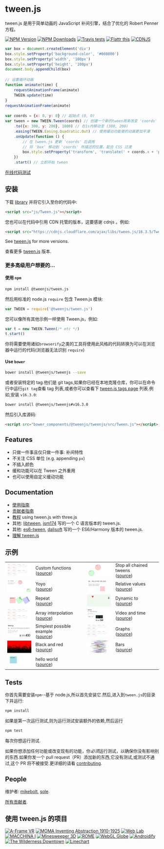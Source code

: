 # tween.js

tween.js 是用于简单动画的 JavaScript 补间引擎，结合了优化的 Robert Penner 方程。

[![NPM Version][npm-image]][npm-url]
[![NPM Downloads][downloads-image]][downloads-url]
[![Travis tests][travis-image]][travis-url]
[![Flattr this][flattr-image]][flattr-url]
[![CDNJS][cdnjs-image]][cdnjs-url]

```javascript
var box = document.createElement('div')
box.style.setProperty('background-color', '#008800')
box.style.setProperty('width', '100px')
box.style.setProperty('height', '100px')
document.body.appendChild(box)

// 设置循环动画
function animate(time) {
	requestAnimationFrame(animate)
	TWEEN.update(time)
}
requestAnimationFrame(animate)

var coords = {x: 0, y: 0} // 起始点 (0, 0)
var tween = new TWEEN.Tween(coords) // 创建一个新的tween用来改变 'coords'
	.to({x: 300, y: 200}, 1000) // 在1s内移动至 (300, 200)
	.easing(TWEEN.Easing.Quadratic.Out) // 使用缓动功能使的动画更加平滑
	.onUpdate(function () {
		// 在 tween.js 更新 'coords' 后调用
		// 将 'box' 移动到 'coords' 所描述的位置，配合 CSS 过渡
		box.style.setProperty('transform', 'translate(' + coords.x + 'px, ' + coords.y + 'px)')
	})
	.start() // 立即开始 tween
```

[在线代码测试](https://codepen.io/mikebolt/pen/zzzvZg)

## 安装

下载 [library](https://raw.githubusercontent.com/tweenjs/tween.js/master/src/Tween.js) 并将它引入至你的代码中:

```html
<script src="js/Tween.js"></script>
```

您也可以在代码中引用 CDN 托管的版本，这要感谢 cdnjs 。例如:

```html
<script src="https://cdnjs.cloudflare.com/ajax/libs/tween.js/16.3.5/Tween.min.js"></script>
```

See [tween.js](https://cdnjs.com/libraries/tween.js/) for more versions.

查看更多 [tween.js](https://cdnjs.com/libraries/tween.js/) 版本.

### 更多高级用户想要的...

#### 使用 `npm`

```bash
npm install @tweenjs/tween.js
```

然后用标准的 node.js `require` 包含 Tween.js 模块:

```javascript
var TWEEN = require('@tweenjs/tween.js')
```

您可以像所有其他示例一样使用 Tween.js，例如:

```javascript
var t = new TWEEN.Tween(/* etc */)
t.start()
```

你将需要使用诸如`browserify`之类的工具将使用此风格的代码转换为可以在浏览器中运行的代码(浏览器无法识别 `require`)

#### Use `bower`

```bash
bower install @tweenjs/tweenjs --save
```

或者安装特定的 tag.他们是 git tags,如果你已经在本地克隆仓库，你可以在命令行中运行`git tag`查看 tag 列表,或者你可以查看下 [tween.js tags page](https://github.com/tweenjs/tween.js/tags) 列表.例如,安装 `v16.3.0`:

```bash
bower install @tweenjs/tweenjs#v16.3.0
```

然后引入库源码:

```html
<script src="bower_components/@tweenjs/tweenjs/src/Tween.js"></script>
```

## Features

- 只做一件事且仅只做一件事: 补间特性
- 不关注 CSS 单位 (e.g. appending `px`)
- 不插入颜色
- 缓和功能可以在 Tween 之外重用
- 也可以使用自定义缓动功能

## Documentation

- [使用指南](./docs/user_guide_zh-CN.md)
- [贡献者指南](./docs/contributor_guide_zh-CN.md)
- [教程](http://learningthreejs.com/blog/2011/08/17/tweenjs-for-smooth-animation/) using tween.js with three.js
- 其他: [libtween](https://github.com/jsm174/libtween), [jsm174](https://github.com/jsm174) 写的一个 C 语言版本的 tween.js.
- 其他: [es6-tween](https://github.com/tweenjs/es6-tween), [dalisoft](https://github.com/dalisoft) 写的一个 ES6/Harmony 版本的 tween.js.
- [理解 tween.js](https://mikebolt.me/article/understanding-tweenjs.html)

## 示例

<table>
	<tr>
		<td>
			<a href="http://tweenjs.github.io/tween.js/examples/12_graphs_custom_functions.html">
				<img src="./assets/examples/03_graphs.png" alt="Custom functions" />
			</a>
		</td>
		<td>
			Custom functions<br />
			(<a href="examples/12_graphs_custom_functions.html">source</a>)
		</td>
		<td>
			<a href="http://tweenjs.github.io/tween.js/examples/11_stop_all_chained_tweens.html">
				<img src="./assets/examples/11_stop_all_chained_tweens.png" alt="Stop all chained tweens" />
			</a>
		</td>
		<td>
			Stop all chained tweens<br />
			(<a href="examples/11_stop_all_chained_tweens.html">source</a>)
		</td>
	</tr>
	<tr>
		<td>
			<a href="http://tweenjs.github.io/tween.js/examples/10_yoyo.html">
				<img src="./assets/examples/10_yoyo.png" alt="Yoyo" />
			</a>
		</td>
		<td>
			Yoyo<br />
			(<a href="examples/10_yoyo.html">source</a>)
		</td>
		<td>
			<a href="http://tweenjs.github.io/tween.js/examples/09_relative_values.html">
				<img src="./assets/examples/09_relative.png" alt="Relative values" />
			</a>
		</td>
		<td>
			Relative values<br />
			(<a href="examples/09_relative_values.html">source</a>)
		</td>
	</tr>
	<tr>
		<td>
			<a href="http://tweenjs.github.io/tween.js/examples/08_repeat.html">
				<img src="./assets/examples/08_repeat.png" alt="Repeat" />
			</a>
		</td>
		<td>
			Repeat<br />
			(<a href="examples/08_repeat.html">source</a>)
		</td>
		<td>
			<a href="http://tweenjs.github.io/tween.js/examples/07_dynamic_to.html">
				<img src="./assets/examples/07_dynamic_to.png" alt="Dynamic to" />
			</a>
		</td>
		<td>
			Dynamic to<br />
			(<a href="examples/07_dynamic_to.html">source</a>)
		</td>
	</tr>
	<tr>
		<td>
			<a href="http://tweenjs.github.io/tween.js/examples/06_array_interpolation.html">
				<img src="./assets/examples/03_graphs.png" alt="Array interpolation" />
			</a>
		</td>
		<td>
			Array interpolation<br />
			(<a href="examples/06_array_interpolation.html">source</a>)
		</td>
		<td>
			<a href="http://tweenjs.github.io/tween.js/examples/05_video_and_time.html">
				<img src="./assets/examples/06_video_and_time.png" alt="Video and time" />
			</a>
		</td>
		<td>
			Video and time<br />
			(<a href="examples/05_video_and_time.html">source</a>)
		</td>
	</tr>
	<tr>
		<td>
			<a href="http://tweenjs.github.io/tween.js/examples/04_simplest.html">
				<img src="./assets/examples/04_simplest.png" alt="Simplest possible example" />
			</a>
		</td>
		<td>
			Simplest possible example<br />
			(<a href="examples/04_simplest.html">source</a>)
		</td>
		<td>
			<a href="http://tweenjs.github.io/tween.js/examples/03_graphs.html">
				<img src="./assets/examples/03_graphs.png" alt="Graphs" />
			</a>
		</td>
		<td>
			Graphs<br />
			(<a href="examples/03_graphs.html">source</a>)
		</td>
	</tr>
	<tr>
		<td>
			<a href="http://tweenjs.github.io/tween.js/examples/02_black_and_red.html">
				<img src="./assets/examples/02_black_and_red.png" alt="Black and red" />
			</a>
		</td>
		<td>
			Black and red<br />
			(<a href="examples/02_black_and_red.html">source</a>)
		</td>
		<td>
			<a href="http://tweenjs.github.io/tween.js/examples/01_bars.html">
				<img src="./assets/examples/01_bars.png" alt="Bars" />
			</a>
		</td>
		<td>
			Bars<br />
			(<a href="examples/01_bars.html">source</a>)
		</td>
	</tr>
	<tr>
		<td>
			<a href="http://tweenjs.github.io/tween.js/examples/00_hello_world.html">
				<img src="./assets/examples/00_hello_world.png" alt="hello world" />
			</a>
		</td>
		<td>
			hello world<br />
			(<a href="examples/00_hello_world.html">source</a>)
		</td>
	</tr>
</table>

## Tests

你首先需要安装`npm`--基于 node.js,所以首先安装它.然后,进入到`tween.js`的目录下并运行:

```bash
npm install
```

如果是第一次运行测试,则为运行测试安装额外的依赖,然后运行

```bash
npm test
```

每次你想运行测试.

如果你想添加任何功能或改变现有的功能，你*必须*运行测试，以确保你没有影响别的东西.如果你发一个 pull request（PR）添加新的东西,它没有测试,或测试不通过,这个 PR 将不被接受.更详细的请看 [contributing](CONTRIBUTING.md).

## People

维护者: [mikebolt](https://github.com/mikebolt), [sole](https://github.com/sole).

[所有贡献者](http://github.com/tweenjs/tween.js/contributors).

## 使用 tween.js 的项目

[![A-Frame VR](http://tweenjs.github.io/tween.js/assets/projects/10_aframe.png)](https://aframe.io)
[![MOMA Inventing Abstraction 1910-1925](http://tweenjs.github.io/tween.js/assets/projects/09_moma.png)](http://www.moma.org/interactives/exhibitions/2012/inventingabstraction/)
[![Web Lab](http://tweenjs.github.io/tween.js/assets/projects/08_web_lab.png)](http://www.chromeweblab.com/)
[![MACCHINA I](http://tweenjs.github.io/tween.js/assets/projects/07_macchina.png)](http://5013.es/toys/macchina)
[![Minesweeper 3D](http://tweenjs.github.io/tween.js/assets/projects/06_minesweeper3d.png)](http://egraether.com/mine3d/)
[![ROME](http://tweenjs.github.io/tween.js/assets/projects/05_rome.png)](http://ro.me)
[![WebGL Globe](http://tweenjs.github.io/tween.js/assets/projects/04_webgl_globe.png)](http://data-arts.appspot.com/globe)
[![Androidify](http://tweenjs.github.io/tween.js/assets/projects/03_androidify.png)](http://www.androidify.com/)
[![The Wilderness Downtown](http://tweenjs.github.io/tween.js/assets/projects/01_wilderness.png)](http://thewildernessdowntown.com/)
[![Linechart](http://tweenjs.github.io/tween.js/assets/projects/00_linechart.png)](http://dejavis.org/linechart)

[npm-image]: https://img.shields.io/npm/v/@tweenjs/tween.js.svg
[npm-url]: https://npmjs.org/package/@tweenjs/tween.js
[downloads-image]: https://img.shields.io/npm/dm/@tweenjs/tween.js.svg
[downloads-url]: https://npmjs.org/package/@tweenjs/tween.js
[travis-image]: https://travis-ci.org/tweenjs/tween.js.svg?branch=master
[travis-url]: https://travis-ci.org/tweenjs/tween.js
[flattr-image]: https://api.flattr.com/button/flattr-badge-large.png
[flattr-url]: https://flattr.com/thing/45014/tween-js
[cdnjs-image]: https://img.shields.io/cdnjs/v/tween.js.svg
[cdnjs-url]: https://cdnjs.com/libraries/tween.js
